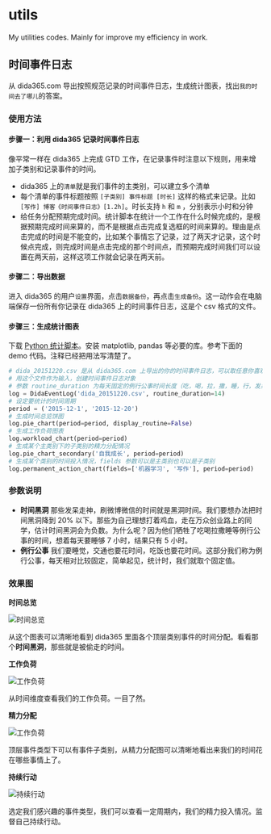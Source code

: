 # utils
My utilities codes. Mainly for improve my efficiency in work.

## 时间事件日志

从 dida365.com 导出按照规范记录的时间事件日志，生成统计图表，找出`我的时间去了哪儿`的答案。

### 使用方法

#### 步骤一：利用 dida365 记录时间事件日志

像平常一样在 dida365 上完成 GTD 工作，在记录事件时注意以下规则，用来增加子类别和记录事件的时间。

* dida365 上的`清单`就是我们事件的主类别，可以建立多个清单
* 每个清单的事件标题按照 `[子类别] 事件标题 [时长]` 这样的格式来记录。比如`[写作] 博客《时间事件日志》[1.2h]`。时长支持 `h` 和 `m` ，分别表示小时和分钟
* 给任务分配预期完成时间。统计脚本在统计一个工作在什么时候完成的，是根据预期完成时间来算的，而不是根据点击完成复选框的时间来算的。理由是点击完成的时间是不能变的，比如某个事情忘了记录，过了两天才记录，这个时候点完成，则完成时间是点击完成的那个时间点，而预期完成时间我们可以设置在两天前，这样这项工作就会记录在两天前。

#### 步骤二：导出数据

进入 dida365 的用户`设置`界面，点击`数据备份`，再点击`生成备份`。这一动作会在电脑端保存一份所有你记录在 dida365 上的时间事件日志，这是个 csv 格式的文件。

#### 步骤三：生成统计图表

下载 [Python 统计脚本](https://github.com/kamidox/utils/dida365/dida_event_log.py)。安装 matplotlib, pandas 等必要的库。参考下面的 demo 代码。注释已经把用法写清楚了。

```python
# dida_20151220.csv 是从 dida365.com 上导出的你的时间事件日志，可以取任意你喜欢的文件名
# 用这个文件作为输入，创建时间事件日志对象
# 参数 routine_duration 为每天固定的例行公事时间长度（吃，喝，拉，撒，睡，行，发呆），单位为小时
log = DidaEventLog('dida_20151220.csv', routine_duration=14)
# 设定要统计的时间周期
period = ('2015-12-1', '2015-12-20')
# 生成时间总览饼图
log.pie_chart(period=period, display_routine=False)
# 生成工作负荷图表
log.workload_chart(period=period)
# 生成某个主类别下的子类别的精力分配情况
log.pie_chart_secondary('自我成长', period=period)
# 生成某个类别的时间投入情况，fields 参数可以是主类别也可以是子类别
log.permanent_action_chart(fields=['机器学习', '写作'], period=period)
```

### 参数说明

* **时间黑洞**
  那些发呆走神，刷微博微信的时间就是黑洞时间。我们要想办法把时间黑洞降到 20% 以下。那些为自己理想打着鸡血，走在万众创业路上的同学，估计时间黑洞会为负数。为什么呢？因为他们牺牲了吃喝拉撒睡等例行公事的时间，想着每天要睡够 7 小时，结果只有 5 小时。
* **例行公事**
  我们要睡觉，交通也要花时间，吃饭也要花时间。这部分我们称为例行公事，每天相对比较固定，简单起见，统计时，我们就取个固定值。


### 效果图

**时间总览**

![时间总览](http://blog.kamidox.com/images/dida365_pie_chart.png)

从这个图表可以清晰地看到 dida365 里面各个顶层类别事件的时间分配。看看那个**时间黑洞**，那些就是被偷走的时间。

**工作负荷**

![工作负荷](http://blog.kamidox.com/images/dida365_workload_chart.png)

从时间维度查看我们的工作负荷。一目了然。

**精力分配**

![工作负荷](http://blog.kamidox.com/images/dida365_pie_chart_sec.png)

顶层事件类型下可以有事件子类别，从精力分配图可以清晰地看出来我们的时间花在哪些事情上了。

**持续行动**

![持续行动](http://blog.kamidox.com/images/dida365_pa_chart.png)

选定我们感兴趣的事件类型，我们可以查看一定周期内，我们的精力投入情况。监督自己持续行动。

